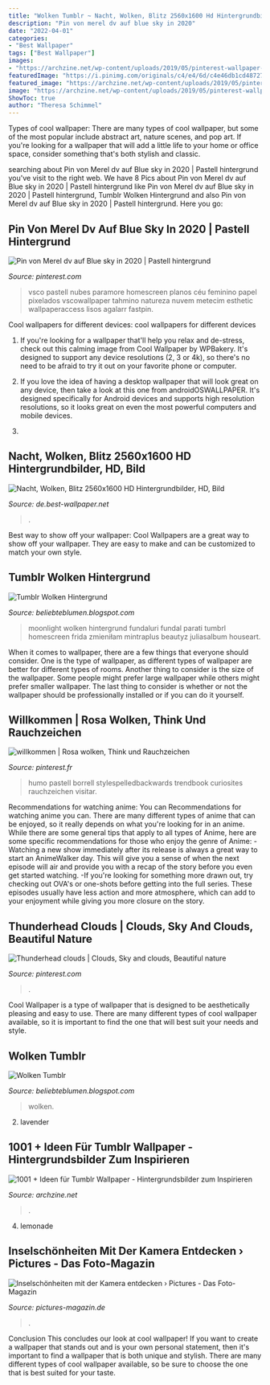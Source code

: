```yaml
---
title: "Wolken Tumblr ~ Nacht, Wolken, Blitz 2560x1600 Hd Hintergrundbilder, Hd, Bild"
description: "Pin von merel dv auf blue sky in 2020"
date: "2022-04-01"
categories:
- "Best Wallpaper"
tags: ["Best Wallpaper"]
images:
- "https://archzine.net/wp-content/uploads/2019/05/pinterest-wallpaper-simples-design-kaktus-pflanzen-beim-schwarzen-hintergrund.jpeg"
featuredImage: "https://i.pinimg.com/originals/c4/e4/6d/c4e46db1cd48727890353357108b7a84.jpg"
featured_image: "https://archzine.net/wp-content/uploads/2019/05/pinterest-wallpaper-simples-design-kaktus-pflanzen-beim-schwarzen-hintergrund.jpeg"
image: "https://archzine.net/wp-content/uploads/2019/05/pinterest-wallpaper-simples-design-kaktus-pflanzen-beim-schwarzen-hintergrund.jpeg"
ShowToc: true
author: "Theresa Schimmel"
---
```



Types of cool wallpaper:
There are many types of cool wallpaper, but some of the most popular include abstract art, nature scenes, and pop art. If you're looking for a wallpaper that will add a little life to your home or office space, consider something that's both stylish and classic.

	

		
searching about Pin von Merel dv auf Blue sky in 2020 | Pastell hintergrund you've visit to the right web. We have 8 Pics about Pin von Merel dv auf Blue sky in 2020 | Pastell hintergrund like Pin von Merel dv auf Blue sky in 2020 | Pastell hintergrund, Tumblr Wolken Hintergrund and also Pin von Merel dv auf Blue sky in 2020 | Pastell hintergrund. Here you go:
		
    
## Pin Von Merel Dv Auf Blue Sky In 2020 | Pastell Hintergrund

<img loading=lazy src="https://i.pinimg.com/736x/7f/67/2d/7f672d863cf6a661759c5b73213f723b.jpg" onerror="this.onerror=null;this.src='https://tse1.mm.bing.net/th?id=OIP.aMkc69D2BZyCIxitxvqTKQHaOk&amp;pid=15.1';" alt="Pin von Merel dv auf Blue sky in 2020 | Pastell hintergrund">

_Source: pinterest.com_

>vsco pastell nubes paramore homescreen planos céu feminino papel pixelados vscowallpaper tahmino natureza nuvem metecim esthetic wallpaperaccess lisos agalarr fastpin. 

	

Cool wallpapers for different devices:
cool wallpapers for different devices 

1. If you're looking for a wallpaper that'll help you relax and de-stress, check out this calming image from Cool Wallpaper by WPBakery. It's designed to support any device resolutions (2, 3 or 4k), so there's no need to be afraid to try it out on your favorite phone or computer.

2. If you love the idea of having a desktop wallpaper that will look great on any device, then take a look at this one from androidOSWALLPAPER. It's designed specifically for Android devices and supports high resolution resolutions, so it looks great on even the most powerful computers and mobile devices.

3.

    
## Nacht, Wolken, Blitz 2560x1600 HD Hintergrundbilder, HD, Bild

<img loading=lazy src="https://de.best-wallpaper.net/wallpaper/2560x1600/1711/Night-clouds-lightning_2560x1600.jpg" onerror="this.onerror=null;this.src='https://tse3.mm.bing.net/th?id=OIP.uWREJz8MkB2ZCV5JhsGfuQHaEo&amp;pid=15.1';" alt="Nacht, Wolken, Blitz 2560x1600 HD Hintergrundbilder, HD, Bild">

_Source: de.best-wallpaper.net_

>. 

	

Best way to show off your wallpaper:
Cool Wallpapers are a great way to show off your wallpaper. They are easy to make and can be customized to match your own style.

    
## Tumblr Wolken Hintergrund

<img loading=lazy src="https://i.pinimg.com/originals/63/16/46/631646bcaee2bc400c6cdb7a5075c72d.jpg" onerror="this.onerror=null;this.src='https://tse1.mm.bing.net/th?id=OIP.vNFg2Q2YpzAdr13fuhTBIgHaNK&amp;pid=15.1';" alt="Tumblr Wolken Hintergrund">

_Source: beliebteblumen.blogspot.com_

>moonlight wolken hintergrund fundaluri fundal parati tumbrl homescreen frida zmieniłam mintraplus beautyz juliasalbum houseart. 

	

When it comes to wallpaper, there are a few things that everyone should consider. One is the type of wallpaper, as different types of wallpaper are better for different types of rooms. Another thing to consider is the size of the wallpaper. Some people might prefer large wallpaper while others might prefer smaller wallpaper. The last thing to consider is whether or not the wallpaper should be professionally installed or if you can do it yourself.

    
## Willkommen | Rosa Wolken, Think Und Rauchzeichen

<img loading=lazy src="https://i.pinimg.com/originals/c4/e4/6d/c4e46db1cd48727890353357108b7a84.jpg" onerror="this.onerror=null;this.src='https://tse3.mm.bing.net/th?id=OIP.B8iu1A6r581AIhd_XQKD-AAAAA&amp;pid=15.1';" alt="willkommen | Rosa wolken, Think und Rauchzeichen">

_Source: pinterest.fr_

>humo pastell borrell stylespelledbackwards trendbook curiosites rauchzeichen visitar. 

	

Recommendations for watching anime: You can
Recommendations for watching anime you can. There are many different types of anime that can be enjoyed, so it really depends on what you're looking for in an anime. While there are some general tips that apply to all types of Anime, here are some specific recommendations for those who enjoy the genre of Anime: 
-Watching a new show immediately after its release is always a great way to start an AnimeWalker day. This will give you a sense of when the next episode will air and provide you with a recap of the story before you even get started watching. 
-If you're looking for something more drawn out, try checking out OVA's or one-shots before getting into the full series. These episodes usually have less action and more atmosphere, which can add to your enjoyment while giving you more closure on the story.

    
## Thunderhead Clouds | Clouds, Sky And Clouds, Beautiful Nature

<img loading=lazy src="https://i.pinimg.com/originals/13/45/07/134507d88afa6e28e5eec758f9de6930.jpg" onerror="this.onerror=null;this.src='https://tse1.mm.bing.net/th?id=OIP.qGkXZxHTBFspC-MwrWBsZAHaJX&amp;pid=15.1';" alt="Thunderhead clouds | Clouds, Sky and clouds, Beautiful nature">

_Source: pinterest.com_

>. 

	

Cool Wallpaper is a type of wallpaper that is designed to be aesthetically pleasing and easy to use. There are many different types of cool wallpaper available, so it is important to find the one that will best suit your needs and style.

    
## Wolken Tumblr

<img loading=lazy src="https://66.media.tumblr.com/2a3c7b14834e2b0c6265548aac112f3d/tumblr_odlrqczwYY1td70g7o1_400.jpg" onerror="this.onerror=null;this.src='https://tse1.mm.bing.net/th?id=OIP.CoaO84bHxg9XsR3ixtlrrAAAAA&amp;pid=15.1';" alt="Wolken Tumblr">

_Source: beliebteblumen.blogspot.com_

>wolken. 

	

2. lavender 

    
## 1001 + Ideen Für Tumblr Wallpaper - Hintergrundsbilder Zum Inspirieren

<img loading=lazy src="https://archzine.net/wp-content/uploads/2019/05/pinterest-wallpaper-simples-design-kaktus-pflanzen-beim-schwarzen-hintergrund.jpeg" onerror="this.onerror=null;this.src='https://tse3.mm.bing.net/th?id=OIP.joWOP8Mh_947c7Zwsuq3kgHaE8&amp;pid=15.1';" alt="1001 + Ideen für Tumblr Wallpaper - Hintergrundsbilder zum Inspirieren">

_Source: archzine.net_

>. 

	

4. lemonade 

    
## Inselschönheiten Mit Der Kamera Entdecken › Pictures - Das Foto-Magazin

<img loading=lazy src="https://www.pictures-magazin.de/wp-content/uploads/2015/03/Wolken.gif" onerror="this.onerror=null;this.src='https://tse3.mm.bing.net/th?id=OIP.l-2TgKqdFh13-QHRP6X88wHaE7&amp;pid=15.1';" alt="Inselschönheiten mit der Kamera entdecken › Pictures - Das Foto-Magazin">

_Source: pictures-magazin.de_

>. 

	

Conclusion
This concludes our look at cool wallpaper! If you want to create a wallpaper that stands out and is your own personal statement, then it's important to find a wallpaper that is both unique and stylish. There are many different types of cool wallpaper available, so be sure to choose the one that is best suited for your taste.

